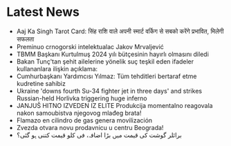 # Latest News
-  Aaj Ka Singh Tarot Card: सिंह राशि वाले अपनी स्मार्ट वर्किग से सबको करेंगे प्रभावित, मिलेगी सफलता
-  Preminuo crnogorski intelektualac Jakov Mrvaljević
-  TBMM Başkanı Kurtulmuş 2024 yılı bütçesinin hayırlı olmasını diledi
-  Bakan Tunç'tan şehit ailelerine yönelik suç teşkil eden ifadeler kullananlara ilişkin açıklama:
-  Cumhurbaşkanı Yardımcısı Yılmaz: Tüm tehditleri bertaraf etme kudretine sahibiz
-  Ukraine 'downs fourth Su-34 fighter jet in three days' and strikes Russian-held Horlivka triggering huge inferno
-  JANJUŠ HITNO IZVEDEN IZ ELITE Produkcija momentalno reagovala nakon samoubistva njegovog mlađeg brata!
-  Flamazo en cilindro de gas genera movilización
-  Zvezda otvara novu prodavnicu u centru Beograda!
-  برائلر گوشت کی قیمت میں بڑا اضافہ، فی کلو قیمت کتنی ہو گئی؟
